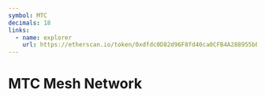 ```yaml
---
symbol: MTC
decimals: 18
links:
  - name: explorer
    url: https://etherscan.io/token/0xdfdc0D82d96F8fd40ca0CFB4A288955bECEc2088
---
```


# MTC Mesh Network
